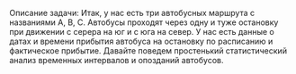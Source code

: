 Описание задачи:
Итак, у нас есть три автобусных маршрута с названиями A, B, C. Автобусы проходят через одну и туже остановку при движении с серера на юг и с юга на север. У нас есть данные о датах и времени прибытия автобуса на остановку по расписанию и фактическое прибытие. Давайте поведем простенький статистический анализ временных интервалов и опозданий автобусов.